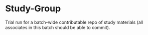 # Study-Group
Trial run for a batch-wide contributable repo of study materials (all associates in this batch should be able to commit).
